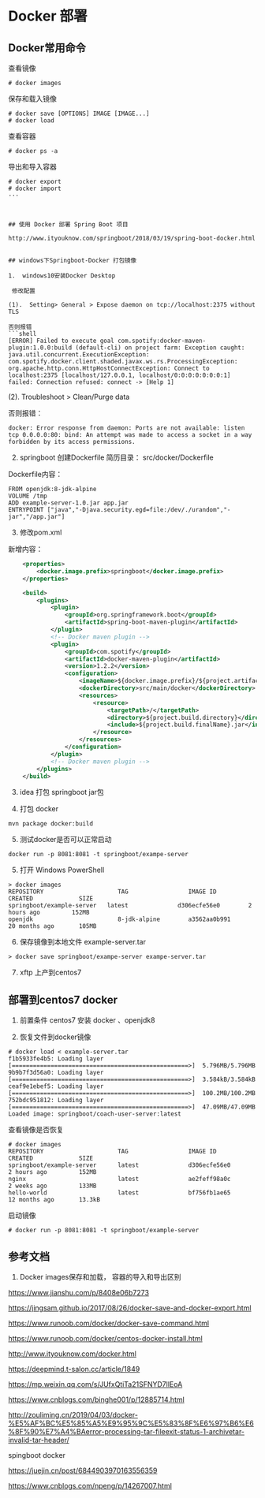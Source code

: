 # Docker 部署 

## Docker常用命令

查看镜像

```shell
# docker images
```

保存和载入镜像

```shell
# docker save [OPTIONS] IMAGE [IMAGE...]
# docker load
```

查看容器

```shell
# docker ps -a
```

导出和导入容器
```shell
# docker export 
# docker import
···



## 使用 Docker 部署 Spring Boot 项目

http://www.ityouknow.com/springboot/2018/03/19/spring-boot-docker.html


## windows下Springboot-Docker 打包镜像

1.  windows10安装Docker Desktop

 修改配置

(1).  Setting> General > Expose daemon on tcp://localhost:2375 without TLS

否则报错
```shell
[ERROR] Failed to execute goal com.spotify:docker-maven-plugin:1.0.0:build (default-cli) on project farm: Exception caught: java.util.concurrent.ExecutionException: com.spotify.docker.client.shaded.javax.ws.rs.ProcessingException: org.apache.http.conn.HttpHostConnectException: Connect to localhost:2375 [localhost/127.0.0.1, localhost/0:0:0:0:0:0:0:1] failed: Connection refused: connect -> [Help 1]
```

(2).  Troubleshoot > Clean/Purge data

否则报错：
```shell
docker: Error response from daemon: Ports are not available: listen tcp 0.0.0.0:80: bind: An attempt was made to access a socket in a way forbidden by its access permissions.
```

2. springboot 创建Dockerfile
简历目录：
src/docker/Dockerfile

Dockerfile内容：
```shell
FROM openjdk:8-jdk-alpine
VOLUME /tmp
ADD example-server-1.0.jar app.jar
ENTRYPOINT ["java","-Djava.security.egd=file:/dev/./urandom","-jar","/app.jar"]
```

3. 修改pom.xml 

新增内容：
```xml
    <properties>
        <docker.image.prefix>springboot</docker.image.prefix>
    </properties>

    <build>
        <plugins>
            <plugin>
                <groupId>org.springframework.boot</groupId>
                <artifactId>spring-boot-maven-plugin</artifactId>
            </plugin>
            <!-- Docker maven plugin -->
            <plugin>
                <groupId>com.spotify</groupId>
                <artifactId>docker-maven-plugin</artifactId>
                <version>1.2.2</version>
                <configuration>
                    <imageName>${docker.image.prefix}/${project.artifactId}</imageName>
                    <dockerDirectory>src/main/docker</dockerDirectory>
                    <resources>
                        <resource>
                            <targetPath>/</targetPath>
                            <directory>${project.build.directory}</directory>
                            <include>${project.build.finalName}.jar</include>
                        </resource>
                    </resources>
                </configuration>
            </plugin>
            <!-- Docker maven plugin -->
        </plugins>
    </build>

```

3. idea  打包 springboot jar包


4. 打包 docker 

```shell
mvn package docker:build
```

5. 测试docker是否可以正常启动

```shell
docker run -p 8081:8081 -t springboot/exampe-server
```

5. 打开 Windows PowerShell
```shell
> docker images
REPOSITORY                     TAG                 IMAGE ID            CREATED             SIZE
springboot/example-server   latest              d306ecfe56e0        2 hours ago         152MB
openjdk                        8-jdk-alpine        a3562aa0b991        20 months ago       105MB
```

6. 保存镜像到本地文件 example-server.tar
```shell
> docker save springboot/exampe-server exampe-server.tar
```

7. xftp 上产到centos7

## 部署到centos7 docker

1. 前置条件
centos7 安装 docker 、openjdk8

2. 恢复文件到docker镜像

```shell
# docker load < example-server.tar
f1b5933fe4b5: Loading layer [==================================================>]  5.796MB/5.796MB
9b9b7f3d56a0: Loading layer [==================================================>]  3.584kB/3.584kB
ceaf9e1ebef5: Loading layer [==================================================>]  100.2MB/100.2MB
752bdc951812: Loading layer [==================================================>]  47.09MB/47.09MB
Loaded image: springboot/coach-user-server:latest
```

查看镜像是否恢复

```shell
# docker images
REPOSITORY                     TAG                 IMAGE ID            CREATED             SIZE
springboot/example-server      latest              d306ecfe56e0        2 hours ago         152MB
nginx                          latest              ae2feff98a0c        2 weeks ago         133MB
hello-world                    latest              bf756fb1ae65        12 months ago       13.3kB
```

启动镜像

```shell
# docker run -p 8081:8081 -t springboot/example-server
```



## 参考文档

1. Docker images保存和加载， 容器的导入和导出区别

https://www.jianshu.com/p/8408e06b7273

https://jingsam.github.io/2017/08/26/docker-save-and-docker-export.html

https://www.runoob.com/docker/docker-save-command.html

https://www.runoob.com/docker/centos-docker-install.html

http://www.ityouknow.com/docker.html

https://deepmind.t-salon.cc/article/1849

https://mp.weixin.qq.com/s/JUfxQtiTa21SFNYD7llEoA


https://www.cnblogs.com/binghe001/p/12885714.html

http://zouliming.cn/2019/04/03/docker-%E5%AF%BC%E5%85%A5%E9%95%9C%E5%83%8F%E6%97%B6%E6%8F%90%E7%A4%BAerror-processing-tar-fileexit-status-1-archivetar-invalid-tar-header/

spingboot  docker

https://juejin.cn/post/6844903970163556359

https://www.cnblogs.com/npeng/p/14267007.html


